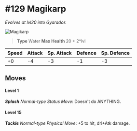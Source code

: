 # #129 Magikarp
*Evolves at lvl20 into Gyarados*

![Magikarp](https://img.pokemondb.net/sprites/home/normal/1x/magikarp.png)

> **Type** Water
> **Max Health** 20 + 2\*lvl

| Speed | Attack | Sp. Attack | Defence | Sp. Defence |
| ----- | ------ | ---------- | ------- | ----------- |
| +0 | -4 | -3 | -1 | -3 |

## Moves
#### Level 1

***Splash** Normal-type Status Move*: Doesn't do ANYTHING.
#### Level 15

***Tackle** Normal-type Physical Move*: +5 to hit, d4+Atk damage. 

